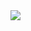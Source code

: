 <img src="https://github-readme-stats.vercel.app/api?username=popudev&theme=dracula&show_icons=true&count_private=true">
